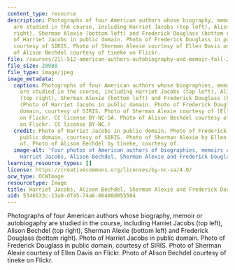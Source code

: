 ```yaml
---
content_type: resource
description: Photographs of four American authors whose biography, memoir or autobiogaphy
  are studied in the course, including Harriet Jacobs (top left), Alison Bechdel (top
  right), Sherman Alexie (bottom left) and Frederick Douglass (bottom right). Photo
  of Harriet Jacobs in public domain. Photo of Frederick Douglass in public domain,
  courtesy of SIRIS. Photo of Sherman Alexie courtesy of Ellen Davis on Flickr. Photo
  of Alison Bechdel courtesy of tineke on Flickr.
file: /courses/21l-512-american-authors-autobiography-and-memoir-fall-2013/5346533c13a8df4574a666400d055504_21l-512f13-th.jpg
file_size: 28988
file_type: image/jpeg
image_metadata:
  caption: Photographs of four American authors whose biographies, memoirs, or autobiographies
    are studied in the course, including Harriet Jacobs (top left), Alison Bechdel
    (top right), Sherman Alexie (bottom left) and Frederick Douglass (bottom right).
    (Photo of Harriet Jacobs in public domain. Photo of Frederick Douglass in public
    domain, courtesy of SIRIS. Photo of Sherman Alexie courtesy of [Ellen Davis](http://www.flickr.com/photos/aklibraryassoc/9422702959/in/photostream/)
    on Flickr. CC license BY-NC-SA. Photo of Alison Bechdel courtesy of [tineke](http://www.flickr.com/photos/fototineke/282684907/in/photostream/)
    on Flickr. CC license BY-NC.)
  credit: Photo of Harriet Jacobs in public domain. Photo of Frederick Douglass in
    public domain, courtesy of SIRIS. Photo of Sherman Alexie by Ellen Davis, courtesy
    of. Photo of Alison Bechdel by tineke, courtesy of.
  image-alt: 'Four photos of American authors of biographies, memoirs or autobiographies:
    Harriet Jacobs, Alison Bechdel, Sherman Alexie and Frederick Douglass.'
learning_resource_types: []
license: https://creativecommons.org/licenses/by-nc-sa/4.0/
ocw_type: OCWImage
resourcetype: Image
title: Harriet Jacobs, Alison Bechdel, Sherman Alexie and Frederick Douglass
uid: 5346533c-13a8-df45-74a6-66400d055504
---
```

Photographs of four American authors whose biography, memoir or autobiogaphy are studied in the course, including Harriet Jacobs (top left), Alison Bechdel (top right), Sherman Alexie (bottom left) and Frederick Douglass (bottom right). Photo of Harriet Jacobs in public domain. Photo of Frederick Douglass in public domain, courtesy of SIRIS. Photo of Sherman Alexie courtesy of Ellen Davis on Flickr. Photo of Alison Bechdel courtesy of tineke on Flickr.